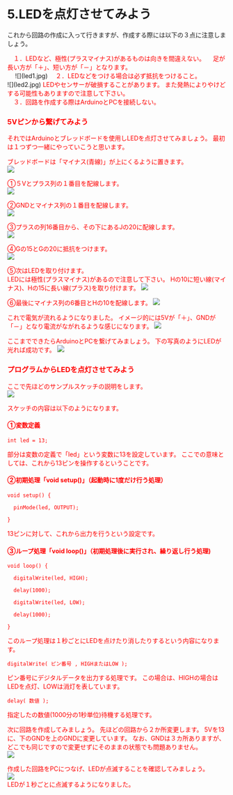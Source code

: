 # 5.LEDを点灯させてみよう



これから回路の作成に入って行きますが、作成する際には以下の３点に注意しましょう。

<font color="FF0000">
　１．LEDなど、極性(プラスマイナス)があるものは向きを間違えない。
　足が長い方が「＋」、短い方が「－」となります。
</font>
<br>　
![](led1.jpg)

<font color="FF0000">
　２．LEDなどをつける場合は必ず抵抗をつけること。
</font>
<br>
![](led2.jpg)

<font color="FF0000">
LEDやセンサーが破損することがあります。
また発熱によりやけどする可能性もありますので注意して下さい。
</font>
<br>

<font color="FF0000">
　３．回路を作成する際はArduinoとPCを接続しない。
<br>

### 5Vピンから繋げてみよう


それではArduinoとブレッドボードを使用しLEDを点灯させてみましょう。
最初は１つずつ一緒にやっていこうと思います。

ブレッドボードは「マイナス(青線)」が上にくるように置きます。
<br>
![](led3.jpg)

①５Vとプラス列の１番目を配線します。
<br>
![](led4.jpg)

②GNDとマイナス列の１番目を配線します。
<br>
![](led5.jpg)

③プラスの列16番目から、その下にあるJの20に配線します。
<br>
![](led6.jpg)

④Gの15とGの20に抵抗をつけます。
<br>
![](led7.jpg)

⑤次はLEDを取り付けます。
<br>
LEDには極性(プラスマイナス)があるので注意して下さい。
Hの10に短い線(マイナス)、Hの15に長い線(プラス)を取り付けます。
![](led8.jpg)

⑥最後にマイナス列の6番目とHの10を配線します。
![](led9.jpg)

これで電気が流れるようになりました。
イメージ的には5Vが「＋」、GNDが「－」となり電流がながれるような感じになります。
![](led10.jpg)

ここまでできたらArduinoとPCを繋げてみましょう。
下の写真のようにLEDが光れば成功です。
![](led11.jpg)

### プログラムからLEDを点灯させてみよう


ここで先ほどのサンプルスケッチの説明をします。
<br>
![](led12.jpg)


スケッチの内容は以下のようになります。

#### ①変数定義

```
int led = 13;
```
部分は変数の定義で「led」という変数に13を設定しています。
ここでの意味としては、これから13ピンを操作するということです。

#### ②初期処理「void setup()」（起動時に1度だけ行う処理）
```
void setup() {
         
  pinMode(led, OUTPUT);     

}
```
13ピンに対して、これから出力を行うという設定です。

#### ③ループ処理「void loop()」（初期処理後に実行され、繰り返し行う処理)

```
void loop() {

  digitalWrite(led, HIGH);

  delay(1000);

  digitalWrite(led, LOW);

  delay(1000);

}
```

このループ処理は１秒ごとにLEDを点けたり消したりするという内容になります。

```
digitalWrite( ピン番号 , HIGHまたはLOW );
```

ピン番号にデジタルデータを出力する処理です。
この場合は、HIGHの場合はLEDを点灯、LOWは消灯を表しています。

```
delay( 数値 );
```

指定したの数値(1000分の1秒単位)待機する処理です。


次に回路を作成してみましょう。
先ほどの回路から２か所変更します。
5Vを13に、下のGNDを上のGNDに変更しています。
なお、GNDは３カ所ありますが、どこでも同じですので変更せずにそのままの状態でも問題ありません。
<br>
![](led13.jpg)

作成した回路をPCにつなげ、LEDが点滅することを確認してみましょう。
<br>
![](led14.jpg)
<br>
LEDが１秒ごとに点滅するようになりました。